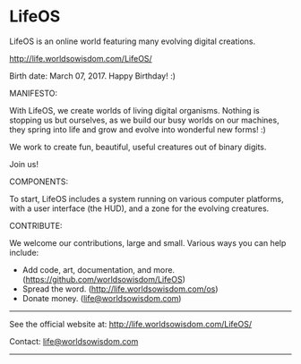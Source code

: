 # LifeOS
LifeOS is an online world featuring many evolving digital creations.

http://life.worldsowisdom.com/LifeOS/

Birth date: March 07, 2017. Happy Birthday! :)


MANIFESTO:

With LifeOS, we create worlds of living digital organisms. Nothing is stopping us but ourselves, as we build our busy worlds on our machines, they spring into life and grow and evolve into wonderful new forms! :)

We work to create fun, beautiful, useful creatures out of binary digits.

Join us!


COMPONENTS:

To start, LifeOS includes a system running on various computer platforms, with a user interface (the HUD), and a zone for the evolving creatures.


CONTRIBUTE:

We welcome our contributions, large and small. Various ways you can help include:

* Add code, art, documentation, and more. (https://github.com/worldsowisdom/LifeOS)
* Spread the word. (http://life.worldsowisdom.com/os)
* Donate money. (life@worldsowisdom.com)



**************************************

See the official website at:
http://life.worldsowisdom.com/LifeOS/


Contact:
life@worldsowisdom.com

**************************************
